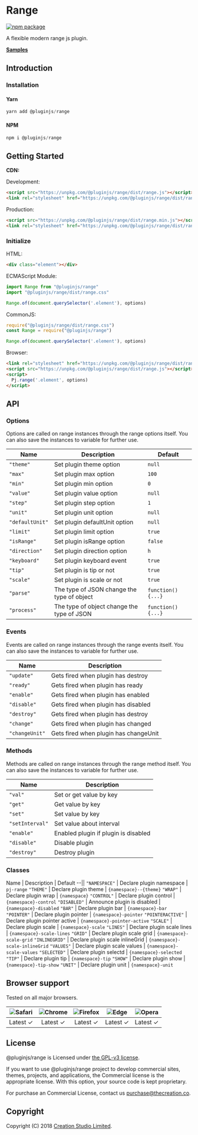 # Range

[![npm package](https://img.shields.io/npm/v/@pluginjs/range.svg)](https://www.npmjs.com/package/@pluginjs/range)

A flexible modern range js plugin.

**[Samples](https://codesandbox.io/s/github/pluginjs/pluginjs/tree/master/modules/range/samples)**

## Introduction

### Installation

#### Yarn

```javascript
yarn add @pluginjs/range
```

#### NPM

```javascript
npm i @pluginjs/range
```

## Getting Started

**CDN:**

Development:

```html
<script src="https://unpkg.com/@pluginjs/range/dist/range.js"></script>
<link rel="stylesheet" href="https://unpkg.com/@pluginjs/range/dist/range.css">
```

Production:

```html
<script src="https://unpkg.com/@pluginjs/range/dist/range.min.js"></script>
<link rel="stylesheet" href="https://unpkg.com/@pluginjs/range/dist/range.min.css">
```

### Initialize

HTML:

```html
<div class="element"></div>
```

ECMAScript Module:

```javascript
import Range from "@pluginjs/range"
import "@pluginjs/range/dist/range.css"

Range.of(document.querySelector('.element'), options)
```

CommonJS:

```javascript
require("@pluginjs/range/dist/range.css")
const Range = require("@pluginjs/range")

Range.of(document.querySelector('.element'), options)
```

Browser:

```html
<link rel="stylesheet" href="https://unpkg.com/@pluginjs/range/dist/range.css">
<script src="https://unpkg.com/@pluginjs/range/dist/range.js"></script>
<script>
  Pj.range('.element', options)
</script>
```

## API

### Options

Options are called on range instances through the range options itself.
You can also save the instances to variable for further use.

Name | Description | Default
--|--|--
`"theme"` | Set plugin theme option | `null`
`"max"` | Set plugin max option | `100`
`"min"` | Set plugin min option | `0`
`"value"` | Set plugin value option | `null`
`"step"` | Set plugin step option | `1`
`"unit"` | Set plugin unit option | `null`
`"defaultUnit"` | Set plugin defaultUnit option | `null`
`"limit"` | Set plugin limit option | `true`
`"isRange"` | Set plugin isRange option | `false`
`"direction"` | Set plugin direction option | `h`
`"keyboard"` | Set plugin keyboard event | `true`
`"tip"` | Set plugin is tip or not | `true`
`"scale"` | Set plugin is scale or not | `true`
`"parse"` | The type of JSON change the type of object | `function() {...}`
`"process"` | The type of object change the type of JSON | `function() {...}`

### Events

Events are called on range instances through the range events itself.
You can also save the instances to variable for further use.

Name | Description
--|--
`"update"` | Gets fired when plugin has destroy
`"ready"` | Gets fired when plugin has ready
`"enable"` | Gets fired when plugin has enabled
`"disable"` | Gets fired when plugin has disabled
`"destroy"` | Gets fired when plugin has destroy
`"change"` | Gets fired when plugin has changed
`"changeUnit"` | Gets fired when plugin has changeUnit

### Methods

Methods are called on range instances through the range method itself.
You can also save the instances to variable for further use.

Name | Description
--|--
`"val"` | Set or get value by key
`"get"` | Get value by key
`"set"` | Set value by key
`"setInterval"` | Set value about interval
`"enable"` | Enabled plugin if plugin is disabled
`"disable"` | Disable plugin
`"destroy"` | Destroy plugin

### Classes

Name | Description | Default
--||
`"NAMESPACE"` | Declare plugin namespace | `pj-range`
`"THEME"` | Declare plugin theme | `{namespace}--{theme}`
`"WRAP"` | Declare plugin wrap | `{namespace}`
`"CONTROL"` | Declare plugin control | `{namespace}-control`
`"DISABLED"` | Announce plugin is disabled | `{namespace}-disabled`
`"BAR"` | Declare plugin bar | `{namespace}-bar`
`"POINTER"` | Declare plugin pointer | `{namespace}-pointer`
`"POINTERACTIVE"` | Declare plugin pointer active | `{namespace}-pointer-active`
`"SCALE"` | Declare plugin scale | `{namespace}-scale`
`"LINES"` | Declare plugin scale lines | `{namespace}-scale-lines`
`"GRID"` | Declare plugin scale grid | `{namespace}-scale-grid`
`"INLINEGRID"` | Declare plugin scale inlineGrid | `{namespace}-scale-inlineGrid`
`"VALUES"` | Declare plugin scale values | `{namespace}-scale-values`
`"SELECTED"` | Declare plugin selectd | `{namespace}-selected`
`"TIP"` | Declare plugin tip | `{namespace}-tip`
`"SHOW"` | Declare plugin show | `{namespace}-tip-show`
`"UNIT"` | Declare plugin unit | `{namespace}-unit`

## Browser support

Tested on all major browsers.

| <img src="https://raw.githubusercontent.com/alrra/browser-logos/master/src/safari/safari_32x32.png" alt="Safari"> | <img src="https://raw.githubusercontent.com/alrra/browser-logos/master/src/chrome/chrome_32x32.png" alt="Chrome"> | <img src="https://raw.githubusercontent.com/alrra/browser-logos/master/src/firefox/firefox_32x32.png" alt="Firefox"> | <img src="https://raw.githubusercontent.com/alrra/browser-logos/master/src/edge/edge_32x32.png" alt="Edge"> | <img src="https://raw.githubusercontent.com/alrra/browser-logos/master/src/opera/opera_32x32.png" alt="Opera"> |
|:--:|:--:|:--:|:--:|:--:|
| Latest ✓ | Latest ✓ | Latest ✓ | Latest ✓ | Latest ✓ |

## License

@pluginjs/range is Licensed under [the GPL-v3 license](LICENSE).

If you want to use @pluginjs/range project to develop commercial sites, themes, projects, and applications, the Commercial license is the appropriate license. With this option, your source code is kept proprietary.

For purchase an Commercial License, contact us purchase@thecreation.co.

## Copyright

Copyright (C) 2018 [Creation Studio Limited](creationstudio.com).